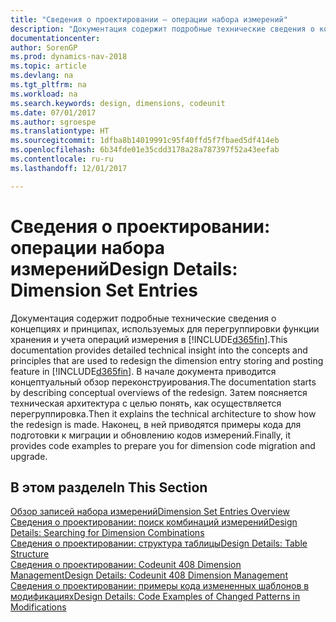 ```yaml
---
title: "Сведения о проектировании — операции набора измерений"
description: "Документация содержит подробные технические сведения о концепциях и принципах, используемых для перегруппировки функции хранения и учета операций измерения."
documentationcenter: 
author: SorenGP
ms.prod: dynamics-nav-2018
ms.topic: article
ms.devlang: na
ms.tgt_pltfrm: na
ms.workload: na
ms.search.keywords: design, dimensions, codeunit
ms.date: 07/01/2017
ms.author: sgroespe
ms.translationtype: HT
ms.sourcegitcommit: 1dfba8b14019991c95f40ffd5f7fbaed5df414eb
ms.openlocfilehash: 6b34fde01e35cdd3178a28a787397f52a43eefab
ms.contentlocale: ru-ru
ms.lasthandoff: 12/01/2017

---
```

# <a name="design-details-dimension-set-entries"></a><span data-ttu-id="b6860-103">Сведения о проектировании: операции набора измерений</span><span class="sxs-lookup"><span data-stu-id="b6860-103">Design Details: Dimension Set Entries</span></span>
<span data-ttu-id="b6860-104">Документация содержит подробные технические сведения о концепциях и принципах, используемых для перегруппировки функции хранения и учета операций измерения в [!INCLUDE[d365fin](includes/d365fin_md.md)].</span><span class="sxs-lookup"><span data-stu-id="b6860-104">This documentation provides detailed technical insight into the concepts and principles that are used to redesign the dimension entry storing and posting feature in [!INCLUDE[d365fin](includes/d365fin_md.md)].</span></span> <span data-ttu-id="b6860-105">В начале документа приводится концептуальный обзор переконструирования.</span><span class="sxs-lookup"><span data-stu-id="b6860-105">The documentation starts by describing conceptual overviews of the redesign.</span></span> <span data-ttu-id="b6860-106">Затем поясняется техническая архитектура с целью понять, как осуществляется перегруппировка.</span><span class="sxs-lookup"><span data-stu-id="b6860-106">Then it explains the technical architecture to show how the redesign is made.</span></span> <span data-ttu-id="b6860-107">Наконец, в ней приводятся примеры кода для подготовки к миграции и обновлению кодов измерений.</span><span class="sxs-lookup"><span data-stu-id="b6860-107">Finally, it provides code examples to prepare you for dimension code migration and upgrade.</span></span>  

## <a name="in-this-section"></a><span data-ttu-id="b6860-108">В этом разделе</span><span class="sxs-lookup"><span data-stu-id="b6860-108">In This Section</span></span>  
[<span data-ttu-id="b6860-109">Обзор записей набора измерений</span><span class="sxs-lookup"><span data-stu-id="b6860-109">Dimension Set Entries Overview</span></span>](design-details-dimension-set-entries-overview.md)  
[<span data-ttu-id="b6860-110">Сведения о проектировании: поиск комбинаций измерений</span><span class="sxs-lookup"><span data-stu-id="b6860-110">Design Details: Searching for Dimension Combinations</span></span>](design-details-searching-for-dimension-combinations.md)  
[<span data-ttu-id="b6860-111">Сведения о проектировании: структура таблицы</span><span class="sxs-lookup"><span data-stu-id="b6860-111">Design Details: Table Structure</span></span>](design-details-table-structure.md)  
[<span data-ttu-id="b6860-112">Сведения о проектировании: Codeunit 408 Dimension Management</span><span class="sxs-lookup"><span data-stu-id="b6860-112">Design Details: Codeunit 408 Dimension Management</span></span>](design-details-codeunit-408-dimension-management.md)  
[<span data-ttu-id="b6860-113">Сведения о проектировании: примеры кода измененных шаблонов в модификациях</span><span class="sxs-lookup"><span data-stu-id="b6860-113">Design Details: Code Examples of Changed Patterns in Modifications</span></span>](design-details-code-examples-of-changed-patterns-in-modifications.md)

